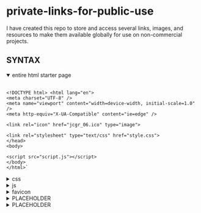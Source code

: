 # private-links-for-public-use
I have created this repo to store and access several links, images, and resources to make them available globally for use on non-commercial projects.

## SYNTAX

<details open><summary>entire html starter page</summary>

<br>

    <!DOCTYPE html> <html lang="en">
    <meta charset="UTF-8" />
    <meta name="viewport" content="width=device-width, initial-scale=1.0" />
    <meta http-equiv="X-UA-Compatible" content="ie=edge" />

    <link rel="icon" href="jcgr_06.ico" type="image">

    <link rel="stylesheet" type="text/css" href="style.css">
    </head>
    <body>
    
    <script src="script.js"></script>
    </body>
    </html>`

</details>

<details><summary>css</summary>

<br>

`<link rel="stylesheet" type="text/css" href="style.css">`
</details>

<details><summary>js</summary>

<br>

`<script src="script.js"></script>`
</details>

<details><summary>favicon</summary>

<br>

`<link rel="icon" href="jcgr_06.ico" type="image">`
</details>

<details><summary>PLACEHOLDER</summary>

<br>

`PLACE LINK HERE`
</details>

<details><summary>PLACEHOLDER</summary>

<br>

`PLACE LINK HERE`
</details>

